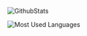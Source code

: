 ![GithubStats](https://github-readme-stats.vercel.app/api?username=muyuan0504&show_icons=true&theme=dark&count_private=true)

![Most Used Languages](https://github-readme-stats.vercel.app/api/top-langs/?username=muyuan0504&theme=dark&layout=compact)